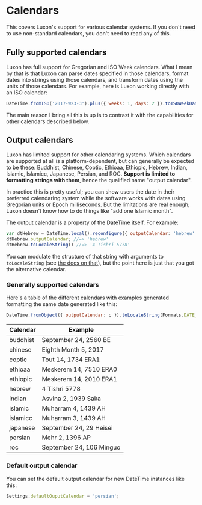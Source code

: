# Calendars

This covers Luxon's support for various calendar systems. If you don't need to use non-standard calendars, you don't need to read any of this.

## Fully supported calendars

Luxon has full support for Gregorian and ISO Week calendars. What I mean by that is that Luxon can parse dates specified in those calendars, format dates into strings using those calendars, and transform dates using the units of those calendars. For example, here is Luxon working directly with an ISO calendar:

```js
DateTime.fromISO('2017-W23-3').plus({ weeks: 1, days: 2 }).toISOWeekDate(); //=>  '2017-W24-5'
```

The main reason I bring all this is up is to contrast it with the capabilities for other calendars described below.

## Output calendars

Luxon has limited support for other calendaring systems. Which calendars are supported at all is a platform-dependent, but can generally be expected to be these: Buddhist, Chinese, Coptic, Ethioaa, Ethiopic, Hebrew, Indian, Islamic, Islamicc, Japanese, Persian, and ROC. **Support is limited to formatting strings with them**, hence the qualified name "output calendar".

In practice this is pretty useful; you can show users the date in their preferred calendaring system while the software works with dates using Gregorian units or Epoch milliseconds. But the limitations are real enough; Luxon doesn't know how to do things like "add one Islamic month".

The output calendar is a property of the DateTime itself. For example:

```js
var dtHebrew = DateTime.local().reconfigure({ outputCalendar: 'hebrew' })
dtHebrew.outputCalendar; //=> 'hebrew'
dtHebrew.toLocaleString() //=> '4 Tishri 5778'
```

You can modulate the structure of that string with arguments to `toLocaleString` (see [the docs on that](formatting.html#tolocalestring-strings-for-humans-)), but the point here is just that you got the alternative calendar.

### Generally supported calendars

Here's a table of the different calendars with examples generated formatting the same date generated like this:

```js
DateTime.fromObject({ outputCalendar: c }).toLocaleString(Formats.DATE_FULL);
```

| Calendar | Example                  |
| ---      | ---                      |
| buddhist | September 24, 2560 BE    |
| chinese  | Eighth Month 5, 2017     |
| coptic   | Tout 14, 1734 ERA1       |
| ethioaa  | Meskerem 14, 7510 ERA0   |
| ethiopic | Meskerem 14, 2010 ERA1   |
| hebrew   | 4 Tishri 5778            |
| indian   | Asvina 2, 1939 Saka      |
| islamic  | Muharram 4, 1439 AH      |
| islamicc | Muharram 3, 1439 AH      |
| japanese | September 24, 29 Heisei  |
| persian  | Mehr 2, 1396 AP          |
| roc      | September 24, 106 Minguo |


### Default output calendar

You can set the default output calendar for new DateTime instances like this:

```js
Settings.defaultOuputCalendar = 'persian';
```
